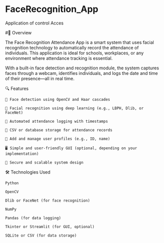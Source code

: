 # FaceRecognition_App
Application of control Acces

#📸 Overview

The Face Recognition Attendance App is a smart system that uses facial recognition technology to automatically record the attendance of individuals. This application is ideal for schools, workplaces, or any environment where attendance tracking is essential.

With a built-in face detection and recognition module, the system captures faces through a webcam, identifies individuals, and logs the date and time of their presence—all in real time.

🔍 Features

    👤 Face detection using OpenCV and Haar cascades

    🤖 Facial recognition using deep learning (e.g., LBPH, Dlib, or FaceNet)

    📝 Automated attendance logging with timestamps

    💾 CSV or database storage for attendance records

    📂 Add and manage user profiles (e.g., ID, name)

    🖥️ Simple and user-friendly GUI (optional, depending on your implementation)

    🔐 Secure and scalable system design

🛠️ Technologies Used

    Python

    OpenCV

    Dlib or FaceNet (for face recognition)

    NumPy

    Pandas (for data logging)

    Tkinter or Streamlit (for GUI, optional)

    SQLite or CSV (for data storage)
